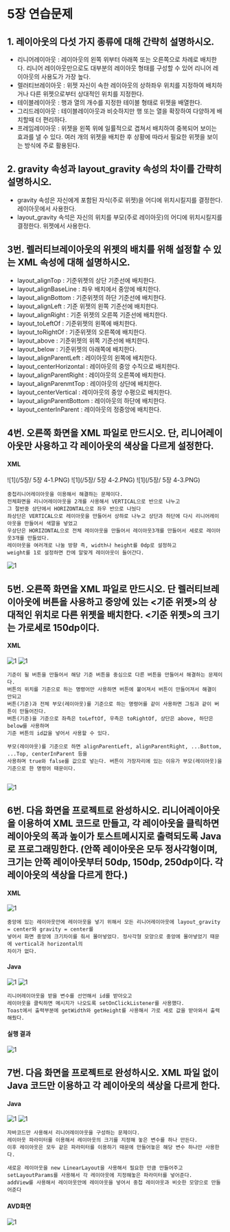 # 5장 연습문제
## 1. 레이아웃의 다섯 가지 종류에 대해 간략히 설명하시오.
* 리니어레이아웃 : 레이아웃의 왼쪽 위부터 아래쪽 또는 오른쪽으로 차례로 배치한다.
리니어 레이아웃만으로도 대부분의 레이아웃 형태를 구성할 수 있어 리니어 레이아웃의 사용도가 가장 높다.
* 렐러티브레이아웃 : 위젯 자신이 속한 레이아웃의 상하좌우 위치를 지정하여 배치하거나 다른 위젯으로부터 상대적인 위치를 지정한다.
* 테이블레이아웃 : 행과 열의 개수를 지정한 테이블 형태로 위젯을 배열한다.
* 그리드레이아웃 : 테이블레이아웃과 비슷하지만 행 또는 열을 확장하여 다양하게 배치할때 더 편리하다.
* 프레임레이아웃 : 위젯을 왼쪽 위에 일률적으로 겹쳐서 배치하여 중복되어 보이는 효과를 낼 수 있다. 여러 개의 위젯을 배치한 후 상황에 따라서 필요한 위젯을 보이는 방식에 주로 활용된다.


## 2. gravity 속성과 layout_gravity 속성의 차이를 간략히 설명하시오.
* gravity 속성은 자신에게 포함된 자식(주로 위젯)을 어디에 위치시킬지를 결정한다. 레이아웃에서 사용한다.
* layout_gravity 속석은 자신의 위치를 부모(주로 레이아웃)의 어디에 위치시킬지를 결정한다. 위젯에서 사용한다.


## 3번. 렐러티브레이아웃의 위젯의 배치를 위해 설정할 수 있는 XML 속성에 대해 설명하시오.
* layout_alignTop : 기준위젯의 상단 기준선에 배치한다.
* layout_alignBaseLine : 좌우 배치에서 중앙에 배치한다.
* layout_alignBottom : 기준위젯의 하단 기준선에 배치한다.
* layout_alignLeft : 기준 위젯의 왼쪽 기준선에 배치한다.
* layout_alignRight : 기준 위젯의 오른쪽 기준선에 배치한다.
* layout_toLeftOf : 기준위젯의 왼쪽에 배치한다.
* layout_toRightOf : 기준위젯의 오른쪽에 배치한다.
* layout_above : 기준위젯의 위쪽 기준선에 배치한다.
* layout_below : 기준위젯의 아래쪽에 배치한다.
* layout_alignParentLeft : 레이아웃의 왼쪽에 배치한다.
* layout_centerHorizontal : 레이아웃의 중앙 수직으로 배치한다.
* layout_alignParentRight : 레이아웃의 오른쪽에 배치한다.
* layout_alignParenmtTop : 레이아웃의 상단에 배치한다.
* layout_centerVertical : 레이아웃의 중앙 수평으로 배치한다.
* layout_alignParentBottom : 레이아웃의 하단에 배치한다.
* layout_centerInParent : 레이아웃의 정중앙에 배치한다.



## 4번. 오른쪽 화면을 XML 파일로 만드시오. 단, 리니어레이아웃만 사용하고 각 레이아웃의 색상을 다르게 설정한다.

#### XML

![1](/5장/ 5장 4-1.PNG)
![1](/5장/ 5장 4-2.PNG)
![1](/5장/ 5장 4-3.PNG)
```
중첩리니어레이아웃을 이용해서 해결하는 문제이다.
전체화면을 리니어레이아웃을 2개를 사용해서 VERTICAL으로 반으로 나누고
그 절반중 상단에서 HORIZONTAL으로 좌우 반으로 나눴다
좌상단은 VERTICAL으로 레이아웃을 만들어서 상하로 나누고 상단과 하단에 다시 리니어레이아웃을 만들어서 색깔을 넣었고
우상단은 HORIZONTAL으로 전체 레이아웃을 만들어서 레이아웃3개를 만들어서 세로로 레이아웃3개를 만들었다. 
레이아웃을 여러개로 나눌 방향 즉, width나 height를 0dp로 설정하고
weight를 1로 설정하면 칸에 알맞게 레이아웃이 들어간다.
```
![1](/Chap5Prac/4_1D.JPG)


## 5번. 오른쪽 화면을 XML 파일로 만드시오. 단 렐러티브레이아웃에 버튼을 사용하고 중앙에 있는 <기준 위젯>의 상대적인 위치로 다른 위젯을 배치한다. <기준 위젯>의 크기는 가로세로 150dp이다.

#### XML
![1](/Chap5Prac/5_1X.JPG)
![1](/Chap5Prac/5_2X.JPG)
```
기준이 될 버튼을 만들어서 해당 기준 버튼을 중심으로 다른 버튼을 만들어서 해결하는 문제이다.
버튼의 위치를 기준으로 하는 명령어만 사용하면 버튼에 붙어져서 버튼이 만들어져서 해결이 안되고
버튼(기준)과 전체 부모(레이아웃)를 기준으로 하는 명령어를 같이 사용하면 그림과 같이 버튼이 만들어진다.
버튼(기준)을 기준으로 좌측은 toLeftOf, 우측은 toRightOf, 상단은 above, 하단은 below를 사용하며
기준 버튼의 id값을 넣어서 사용할 수 있다.

부모(레이아웃)를 기준으로 하면 alignParentLeft, alignParentRight, ...Bottom, ...Top, centerInParent 등을
사용하며 true와 false를 값으로 넣는다. 버튼이 가장자리에 있는 이유가 부모(레이아웃)을 기준으로 한 명령어 때문이다.


```

![1](/Chap5Prac/5_1D.JPG)


## 6번. 다음 화면을 프로젝트로 완성하시오. 리니어레이아웃을 이용하여 XML 코드로 만들고, 각 레이아웃을 클릭하면 레이아웃의 폭과 높이가 토스트메시지로 출력되도록 Java로 프로그래밍한다. (안쪽 레이아웃은 모두 정사각형이며, 크기는 안쪽 레이아웃부터 50dp, 150dp, 250dp이다. 각 레이아웃의 색상을 다르게 한다.)
#### XML
![1](/Chap5Prac/6_1X.JPG)
```
중앙에 있는 레이아웃안에 레이아웃을 넣기 위해서 모든 리니어레이아웃에 layout_gravity = center와 gravity = center를
넣어서 화면 중앙에 크기차이를 줘서 몰아넣었다. 정사각형 모양으로 중앙에 몰아넣었기 때문에 vertical과 horizontal의
차이가 없다.
```
#### Java
![1](/Chap5Prac/6_1J.JPG)
![1](/Chap5Prac/6_2J.JPG)
```
리니어레이아웃을 받을 변수를 선언해서 id를 받아오고
레이아웃을 클릭하면 메시지가 나오도록 setOnClickListener를 사용했다.
Toast에서 출력부분에 getWidth와 getHeight를 사용해서 가로 세로 값을 받아와서 출력해줬다.
```

#### 실행 결과
![1](/Chap5Prac/6_1E.gif)


## 7번. 다음 화면을 프로젝트로 완성하시오. XML 파일 없이 Java 코드만 이용하고 각 레이아웃의 색상을 다르게 한다.

#### Java
![1](/Chap5Prac/7_1J.JPG)
![1](/Chap5Prac/7_2J.JPG)
```
자바코드만 사용해서 리니어레이아웃을 구성하는 문제이다.
레이아웃 파라미터를 이용해서 레이아웃의 크기를 지정해 놓은 변수를 하나 만든다.
이후 레이아웃은 모두 같은 파라미터를 이용하기 때문에 만들어놓은 해당 변수 하나만 사용한다.

새로운 레이아웃을 new LinearLayout을 사용해서 필요한 만큼 만들어주고
setLayoutParams를 사용해서 각 레이아웃에 지정해놓은 파라미터를 넣어준다.
addView를 사용해서 레이아웃안에 레이아웃을 넣어서 중첩 레이아웃과 비슷한 모양으로 만들어준다

```
#### AVD화면
![1](/Chap5Prac/7_1E.JPG)
